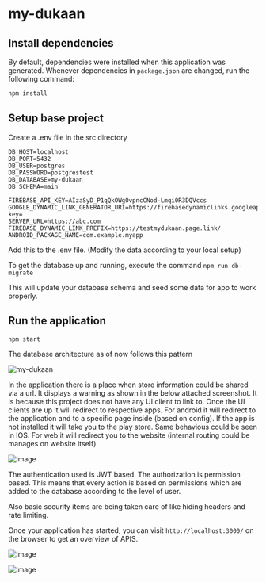 # my-dukaan

## Install dependencies

By default, dependencies were installed when this application was generated.
Whenever dependencies in `package.json` are changed, run the following command:

```sh
npm install
```

## Setup base project

Create a .env file in the src directory
```
DB_HOST=localhost
DB_PORT=5432
DB_USER=postgres
DB_PASSWORD=postgrestest
DB_DATABASE=my-dukaan
DB_SCHEMA=main

FIREBASE_API_KEY=AIzaSyD_P1qQkOWgOvpncCNod-Lmqi0R3DQVccs
GOOGLE_DYNAMIC_LINK_GENERATOR_URI=https://firebasedynamiclinks.googleapis.com/v1/shortLinks?key=
SERVER_URL=https://abc.com
FIREBASE_DYNAMIC_LINK_PREFIX=https://testmydukaan.page.link/
ANDROID_PACKAGE_NAME=com.example.myapp
```

Add this to the .env file. (Modify the data according to your local setup)

To get the database up and running, execute the command
```npm run db-migrate```

This will update your database schema and seed some data for app to work properly.

## Run the application

```sh
npm start
```

The database architecture as of now follows this pattern

![my-dukaan](https://user-images.githubusercontent.com/20533190/105642565-83988d00-5eb0-11eb-9d7f-5fa04c56fe4a.png)


In the application there is a place when store information could be shared via a url. It displays a warning as shown in the below attached screenshot. It is because this project does not have any UI client to link to. Once the UI clients are up it will redirect to respective apps. 
For android it will redirect to the application and to a specific page inside (based on config). If the app is not installed it will take you to the play store.
Same behavious could be seen in IOS.
For web it will redirect you to the website (internal routing could be manages on website itself).

![image](https://user-images.githubusercontent.com/20533190/105642720-5bf5f480-5eb1-11eb-9f3b-a43bb40adb47.png)

The authentication used is JWT based. 
The authorization is permission based. This means that every action is based on permissions which are added to the database according to the level of user.

Also basic security items are being taken care of like hiding headers and rate limiting.

Once your application has started, you can visit 
```http://localhost:3000/```
on the browser to get an overview of APIS.

![image](https://user-images.githubusercontent.com/20533190/105664965-f549f880-5efb-11eb-9c2a-9017874e8e6d.png)

![image](https://user-images.githubusercontent.com/20533190/105665131-55409f00-5efc-11eb-99ba-b35a41ec1b12.png)
